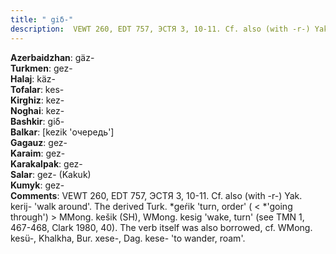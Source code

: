 ```yaml
---
title: " giδ-"
description:  VEWT 260, EDT 757, ЭСТЯ 3, 10-11. Cf. also (with -r-) Yak. kerij- 'walk around'. The derived Turk. *geŕik 'turn, order' ( < *'going through') > MMong. kešik (SH), WMong. kesig 'wake, turn' (see TMN 1, 467-468, Clark 1980, 40). The verb itself was also borrowed, cf. WMong. kesü-, Khalkha, Bur. xese-, Dag. kese- 'to wander, roam'.
---
```


<strong>Azerbaidzhan</strong>:  gäz-<br>
<strong>Turkmen</strong>:  gez-<br>
<strong>Halaj</strong>:  käz-<br>
<strong>Tofalar</strong>:  kes-<br>
<strong>Kirghiz</strong>:  kez-<br>
<strong>Noghai</strong>:  kez-<br>
<strong>Bashkir</strong>:  giδ-<br>
<strong>Balkar</strong>:  [kezik 'очередь']<br>
<strong>Gagauz</strong>:  gez-<br>
<strong>Karaim</strong>:  gez-<br>
<strong>Karakalpak</strong>:  gez-<br>
<strong>Salar</strong>:  gez- (Kakuk)<br>
<strong>Kumyk</strong>:  gez-<br>
<strong>Comments</strong>:  VEWT 260, EDT 757, ЭСТЯ 3, 10-11. Cf. also (with -r-) Yak. kerij- 'walk around'. The derived Turk. *geŕik 'turn, order' ( < *'going through') > MMong. kešik (SH), WMong. kesig 'wake, turn' (see TMN 1, 467-468, Clark 1980, 40). The verb itself was also borrowed, cf. WMong. kesü-, Khalkha, Bur. xese-, Dag. kese- 'to wander, roam'.<br>


